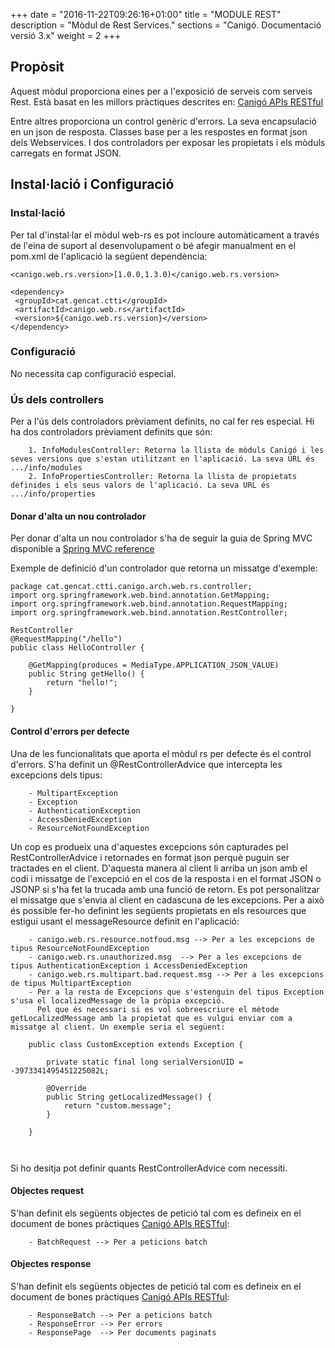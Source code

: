 +++
date        = "2016-11-22T09:26:16+01:00"
title       = "MODULE REST"
description = "Mòdul de Rest Services."
sections    = "Canigó. Documentació versió 3.x"
weight      = 2
+++

## Propòsit

Aquest mòdul proporciona eines per a l'exposició de serveis com serveis Rest. Està basat en les millors pràctiques descrites en: [Canigó APIs RESTful](http://canigo.ctti.gencat.cat/blog/2016/01/api/)

Entre altres proporciona un control genèric d'errors. La seva encapsulació en un json de resposta. Classes base per a les respostes en format json dels Webservices. I dos controladors per exposar les propietats i els mòduls carregats en format JSON.

## Instal·lació i Configuració

### Instal·lació

Per tal d'instal·lar el mòdul web-rs es pot incloure automàticament a través de l'eina de suport al desenvolupament o bé afegir manualment en el pom.xml de l'aplicació la següent dependència:

```
<canigo.web.rs.version>[1.0.0,1.3.0)</canigo.web.rs.version>

<dependency>
 <groupId>cat.gencat.ctti</groupId>
 <artifactId>canigo.web.rs</artifactId>
 <version>${canigo.web.rs.version}</version>
</dependency>
```
### Configuració
No necessita cap configuració especial.

### Ús dels controllers
Per a l'ús dels controladors prèviament definits, no cal fer res especial. Hi ha dos controladors prèviament definits que són:
```
    1. InfoModulesController: Retorna la llista de mòduls Canigó i les seves versions que s'estan utilitzant en l'aplicació. La seva URL és .../info/modules
    2. InfoPropertiesController: Retorna la llista de propietats definides i els seus valors de l'aplicació. La seva URL és .../info/properties
```

#### Donar d'alta un nou controlador

Per donar d'alta un nou controlador s'ha de seguir la guia de Spring MVC disponible a [Spring MVC reference](http://docs.spring.io/spring/docs/current/spring-framework-reference/html/mvc.html)

Exemple de definició d'un controlador que retorna un missatge d'exemple:

```
package cat.gencat.ctti.canigo.arch.web.rs.controller;
import org.springframework.web.bind.annotation.GetMapping;
import org.springframework.web.bind.annotation.RequestMapping;
import org.springframework.web.bind.annotation.RestController;

RestController
@RequestMapping("/hello")
public class HelloController {

	@GetMapping(produces = MediaType.APPLICATION_JSON_VALUE)
	public String getHello() {
		return "hello!";
	}

}
```

#### Control d'errors per defecte
Una de les funcionalitats que aporta el mòdul rs per defecte és el control d'errors. S'ha definit un @RestControllerAdvice que intercepta les excepcions dels tipus:

```
	- MultipartException
	- Exception
	- AuthenticationException
	- AccessDeniedException
	- ResourceNotFoundException
```
Un cop es produeix una d'aquestes excepcions són capturades pel RestControllerAdvice i retornades en format json perquè puguin ser tractades en el client. D'aquesta manera al client li arriba un json amb el codi i missatge de l'excepció en el cos de la resposta i en el format JSON o JSONP si s'ha fet la trucada amb una funció de retorn.
Es pot personalitzar el missatge que s'envia al client en cadascuna de les excepcions. Per a això és possible fer-ho definint les següents propietats en els resources que estigui usant el messageResource definit en l'aplicació:
```	
	- canigo.web.rs.resource.notfoud.msg --> Per a les excepcions de tipus ResourceNotFoundException
	- canigo.web.rs.unauthorized.msg  --> Per a les excepcions de tipus AuthenticationException i AccessDeniedException
	- canigo.web.rs.multipart.bad.request.msg --> Per a les excepcions de tipus MultipartException
	- Per a la resta de Excepcions que s'estenguin del tipus Exception s'usa el localizedMessage de la pròpia excepció.	
	  Pel que és necessari si es vol sobreescriure el mètode getLocalizedMessage amb la propietat que es vulgui enviar com a missatge al client. Un exemple seria el següent:

	public class CustomException extends Exception {

		private static final long serialVersionUID = -3973341495451225082L;
	
		@Override
		public String getLocalizedMessage() {
			return "custom.message";
		}

    }
    
    
```
Si ho desitja pot definir quants RestControllerAdvice com necessiti.


#### Objectes request
S'han definit els següents objectes de petició  tal com es defineix en el document de bones pràctiques [Canigó APIs RESTful](http://canigo.ctti.gencat.cat/blog/2016/01/api/):
```
	- BatchRequest --> Per a peticions batch

```
#### Objectes response
S'han definit els següents objectes de petició  tal com es defineix en el document de bones pràctiques [Canigó APIs RESTful](http://canigo.ctti.gencat.cat/blog/2016/01/api/):
```
	- ResponseBatch --> Per a peticions batch
	- ResponseError --> Per errors
	- ResponsePage  --> Per documents paginats
